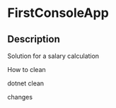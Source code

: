 # FirstConsoleApp

## Description

Solution for a salary calculation

How to clean

dotnet clean




changes
